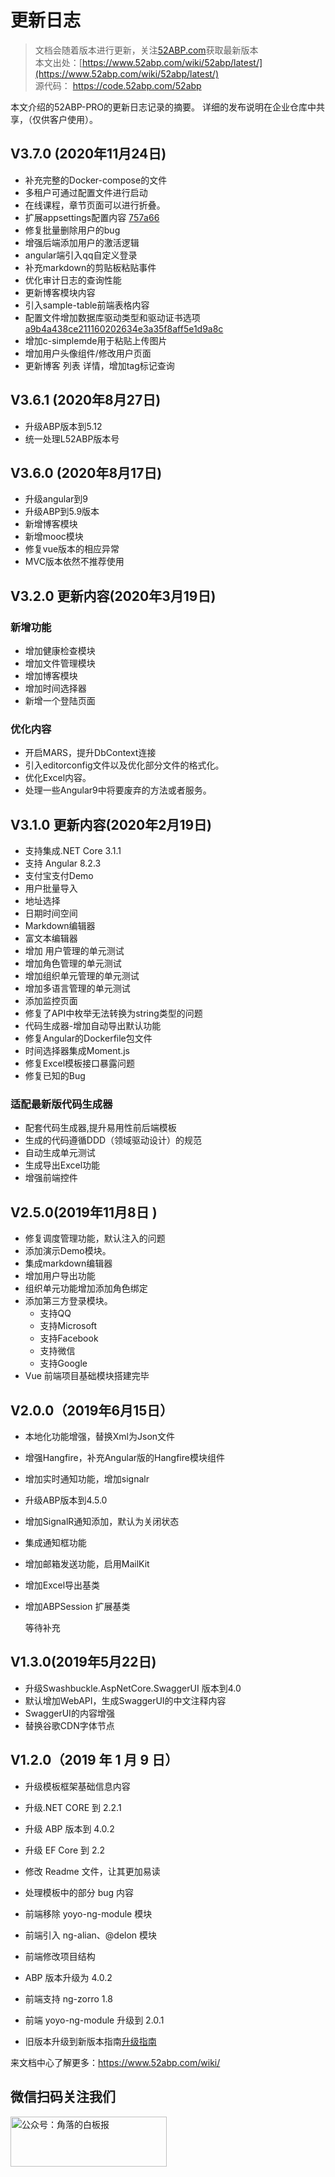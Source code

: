 # 更新日志

> 文档会随着版本进行更新，关注[52ABP.com](https://www.52abp.com)获取最新版本 </br>
> 本文出处：[https://www.52abp.com/wiki/52abp/latest/](https://www.52abp.com/wiki/52abp/latest/) </br>
> 源代码： https://code.52abp.com/52abp </br>


本文介绍的52ABP-PRO的更新日志记录的摘要。
详细的发布说明在企业仓库中共享，（仅供客户使用）。

## V3.7.0 (2020年11月24日)

- 补充完整的Docker-compose的文件
- 多租户可通过配置文件进行启动
- 在线课程，章节页面可以进行折叠。
- 扩展appsettings配置内容 [757a66](https://code.52abp.com/52abp/pro/52ABP-Enterprise/-/merge_requests/85/diffs?commit_id=757a66e60b7eea89dc587bbe701e855613fa1bff)
- 修复批量删除用户的bug
- 增强后端添加用户的激活逻辑
- angular端引入qq自定义登录
- 补充markdown的剪贴板粘贴事件
- 优化审计日志的查询性能
- 更新博客模块内容
- 引入sample-table前端表格内容
- 配置文件增加数据库驱动类型和驱动证书选项[a9b4a438ce211160202634e3a35f8aff5e1d9a8c](https://code.52abp.com/52abp/pro/52ABP-Enterprise/-/merge_requests/85/diffs?commit_id=a9b4a438ce211160202634e3a35f8aff5e1d9a8c)
- 增加c-simplemde用于粘贴上传图片
- 增加用户头像组件/修改用户页面
- 更新博客 列表 详情，增加tag标记查询

## V3.6.1 (2020年8月27日)

* 升级ABP版本到5.12
* 统一处理L52ABP版本号

## V3.6.0 (2020年8月17日)

*  升级angular到9
*  升级ABP到5.9版本
* 新增博客模块
* 新增mooc模块
* 修复vue版本的相应异常
* MVC版本依然不推荐使用



## V3.2.0  更新内容(2020年3月19日)

### 新增功能

*  增加健康检查模块
*  增加文件管理模块
*  增加博客模块
*  增加时间选择器
*  新增一个登陆页面

### 优化内容
*  开启MARS，提升DbContext连接
*  引入editorconfig文件以及优化部分文件的格式化。
*  优化Excel内容。
*  处理一些Angular9中将要废弃的方法或者服务。
 


## V3.1.0 更新内容(2020年2月19日)


- 支持集成.NET Core 3.1.1
- 支持 Angular 8.2.3
- 支付宝支付Demo
- 用户批量导入
- 地址选择
- 日期时间空间
- Markdown编辑器
- 富文本编辑器
- 增加 用户管理的单元测试
- 增加角色管理的单元测试
- 增加组织单元管理的单元测试
- 增加多语言管理的单元测试
- 添加监控页面
- 修复了API中枚举无法转换为string类型的问题
- 代码生成器-增加自动导出默认功能
- 修复Angular的Dockerfile包文件
- 时间选择器集成Moment.js
- 修复Excel模板接口暴露问题
- 修复已知的Bug  
### 适配最新版代码生成器


- 配套代码生成器,提升易用性前后端模板
- 生成的代码遵循DDD（领域驱动设计）的规范
- 自动生成单元测试
- 生成导出Excel功能
- 增强前端控件 
 
 

## V2.5.0(2019年11月8日 )

- 修复调度管理功能，默认注入的问题
- 添加演示Demo模块。
- 集成markdown编辑器
- 增加用户导出功能
- 组织单元功能增加添加角色绑定
- 添加第三方登录模块。
  - 支持QQ
  - 支持Microsoft
  - 支持Facebook
  - 支持微信
  - 支持Google
- Vue 前端项目基础模块搭建完毕

## V2.0.0（2019年6月15日）

- 本地化功能增强，替换Xml为Json文件
- 增强Hangfire，补充Angular版的Hangfire模块组件
- 增加实时通知功能，增加signalr
- 升级ABP版本到4.5.0
- 增加SignalR通知添加，默认为关闭状态
- 集成通知框功能
- 增加邮箱发送功能，启用MailKit
- 增加Excel导出基类
- 增加ABPSession 扩展基类
  
  等待补充


## V1.3.0(2019年5月22日)


- 升级Swashbuckle.AspNetCore.SwaggerUI 版本到4.0 
- 默认增加WebAPI，生成SwaggerUI的中文注释内容 
- SwaggerUI的内容增强
- 替换谷歌CDN字体节点 


## V1.2.0（2019 年 1 月 9 日）

- 升级模板框架基础信息内容
- 升级.NET CORE 到 2.2.1
- 升级 ABP 版本到 4.0.2
- 升级 EF Core 到 2.2
- 修改 Readme 文件，让其更加易读
- 处理模板中的部分 bug 内容 
- 前端移除 yoyo-ng-module 模块
- 前端引入 ng-alian、@delon 模块
- 前端修改项目结构
 

- ABP 版本升级为 4.0.2
- 前端支持 ng-zorro 1.8
- 前端 yoyo-ng-module 升级到 2.0.1
- 旧版本升级到新版本指南[升级指南](https://www.52abp.com/BlogDetails/7)


来文档中心了解更多：https://www.52abp.com/wiki/ 

## 微信扫码关注我们

<div class="text-center ">
 <img src="https://www.52abp.com/imgs/money-QR/jiaoluo_wechat_QR.jpg" class="img-fluid text-center " alt="公众号：角落的白板报" style="
    height: 80;
    width: 250px;"/>
</div>
